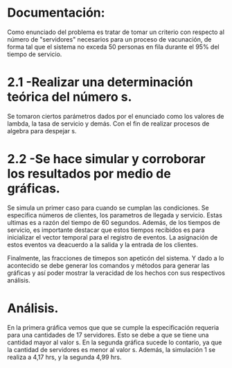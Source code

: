 # Documentación:

Como enunciado del problema es tratar de tomar un criterio con respecto al número de "servidores" necesarios para un proceso de vacunación, de forma tal que el sistema no exceda 50 personas en fila durante el 95% del tiempo de servicio. 

# 2.1 -Realizar una determinación teórica del número s. 
Se tomaron ciertos parámetros dados por el enunciado como los valores de lambda, la tasa de servicio y demás. Con el fin de realizar procesos de algebra para despejar s. 

# 2.2 -Se hace simular y corroborar los resultados por medio de gráficas. 
Se simula un primer caso para cuando se cumplan las condiciones. Se especifica números de clientes, los parametros de llegada y servicio. Estas ultimas es a razón del tiempo de 60 segundos.
Además, de los tiempos de servicio, es importante destacar que estos tiempos recibidos es para inicializar el vector temporal para el registro de eventos. La asignación de estos eventos va deacuerdo a la salida y la entrada de los clientes. 

Finalmente, las fracciones de timepos son apeticón del sistema. Y dado a lo acontecido se debe generar los comandos y métodos para generar las gráficas y así poder mostrar la veracidad de los hechos con sus respectivos análisis. 

# Análisis.
En la primera gráfica vemos que que se cumple la especificación requeria para una cantidades de 17 servidores. Esto se debe a que se tiene una cantidad mayor al valor s. 
En la segunda gráfica sucede lo contario, ya que la cantidad de servidores es menor al valor s. Además, la simulación 1 se realiza a 4,17 hrs, y la segunda 4,99 hrs. 
